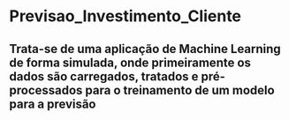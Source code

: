 # Previsao_Investimento_Cliente

## Trata-se de uma aplicação de Machine Learning de forma simulada, onde primeiramente os dados são carregados, tratados e pré-processados para o treinamento de um modelo para a previsão
